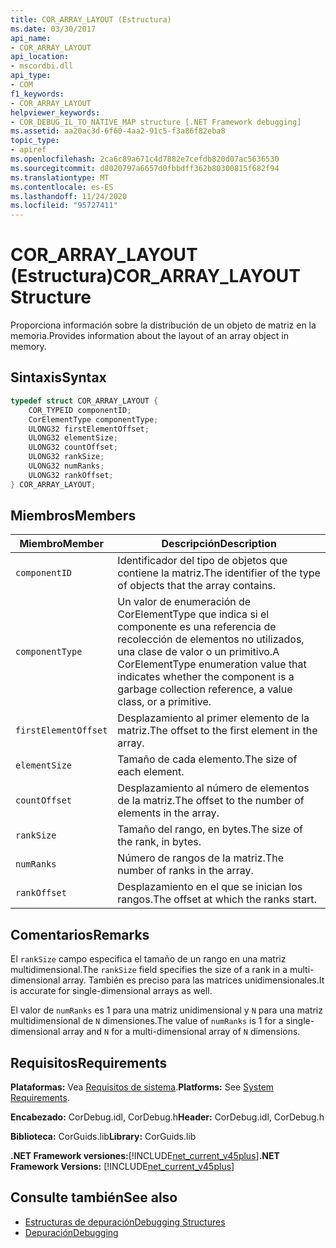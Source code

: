 ```yaml
---
title: COR_ARRAY_LAYOUT (Estructura)
ms.date: 03/30/2017
api_name:
- COR_ARRAY_LAYOUT
api_location:
- mscordbi.dll
api_type:
- COM
f1_keywords:
- COR_ARRAY_LAYOUT
helpviewer_keywords:
- COR_DEBUG_IL_TO_NATIVE_MAP structure [.NET Framework debugging]
ms.assetid: aa20ac3d-6f60-4aa2-91c5-f3a86f82eba8
topic_type:
- apiref
ms.openlocfilehash: 2ca6c89a671c4d7882e7cefdb820d07ac5636530
ms.sourcegitcommit: d8020797a6657d0fbbdff362b80300815f682f94
ms.translationtype: MT
ms.contentlocale: es-ES
ms.lasthandoff: 11/24/2020
ms.locfileid: "95727411"
---
```

# <a name="cor_array_layout-structure"></a><span data-ttu-id="c1126-102">COR_ARRAY_LAYOUT (Estructura)</span><span class="sxs-lookup"><span data-stu-id="c1126-102">COR_ARRAY_LAYOUT Structure</span></span>

<span data-ttu-id="c1126-103">Proporciona información sobre la distribución de un objeto de matriz en la memoria.</span><span class="sxs-lookup"><span data-stu-id="c1126-103">Provides information about the layout of an array object in memory.</span></span>  
  
## <a name="syntax"></a><span data-ttu-id="c1126-104">Sintaxis</span><span class="sxs-lookup"><span data-stu-id="c1126-104">Syntax</span></span>  
  
```cpp  
typedef struct COR_ARRAY_LAYOUT {  
    COR_TYPEID componentID;  
    CorElementType componentType;  
    ULONG32 firstElementOffset;  
    ULONG32 elementSize;  
    ULONG32 countOffset;
    ULONG32 rankSize;
    ULONG32 numRanks;
    ULONG32 rankOffset;
} COR_ARRAY_LAYOUT;  
```  
  
## <a name="members"></a><span data-ttu-id="c1126-105">Miembros</span><span class="sxs-lookup"><span data-stu-id="c1126-105">Members</span></span>  
  
|<span data-ttu-id="c1126-106">Miembro</span><span class="sxs-lookup"><span data-stu-id="c1126-106">Member</span></span>|<span data-ttu-id="c1126-107">Descripción</span><span class="sxs-lookup"><span data-stu-id="c1126-107">Description</span></span>|  
|------------|-----------------|  
|`componentID`|<span data-ttu-id="c1126-108">Identificador del tipo de objetos que contiene la matriz.</span><span class="sxs-lookup"><span data-stu-id="c1126-108">The identifier of the type of objects that the array contains.</span></span>|  
|`componentType`|<span data-ttu-id="c1126-109">Un valor de enumeración de CorElementType que indica si el componente es una referencia de recolección de elementos no utilizados, una clase de valor o un primitivo.</span><span class="sxs-lookup"><span data-stu-id="c1126-109">A CorElementType enumeration value that indicates whether the component is a garbage collection reference, a value class, or a primitive.</span></span>|  
|`firstElementOffset`|<span data-ttu-id="c1126-110">Desplazamiento al primer elemento de la matriz.</span><span class="sxs-lookup"><span data-stu-id="c1126-110">The offset to the first element in the array.</span></span>|  
|`elementSize`|<span data-ttu-id="c1126-111">Tamaño de cada elemento.</span><span class="sxs-lookup"><span data-stu-id="c1126-111">The size of each element.</span></span>|  
|`countOffset`|<span data-ttu-id="c1126-112">Desplazamiento al número de elementos de la matriz.</span><span class="sxs-lookup"><span data-stu-id="c1126-112">The offset to the number of elements in the array.</span></span>|  
|`rankSize`|<span data-ttu-id="c1126-113">Tamaño del rango, en bytes.</span><span class="sxs-lookup"><span data-stu-id="c1126-113">The size of the rank, in bytes.</span></span>|  
|`numRanks`|<span data-ttu-id="c1126-114">Número de rangos de la matriz.</span><span class="sxs-lookup"><span data-stu-id="c1126-114">The number of ranks in the array.</span></span>|  
|`rankOffset`|<span data-ttu-id="c1126-115">Desplazamiento en el que se inician los rangos.</span><span class="sxs-lookup"><span data-stu-id="c1126-115">The offset at which the ranks start.</span></span>|  
  
## <a name="remarks"></a><span data-ttu-id="c1126-116">Comentarios</span><span class="sxs-lookup"><span data-stu-id="c1126-116">Remarks</span></span>  

 <span data-ttu-id="c1126-117">El `rankSize` campo especifica el tamaño de un rango en una matriz multidimensional.</span><span class="sxs-lookup"><span data-stu-id="c1126-117">The `rankSize` field specifies the size of a rank in a multi-dimensional array.</span></span> <span data-ttu-id="c1126-118">También es preciso para las matrices unidimensionales.</span><span class="sxs-lookup"><span data-stu-id="c1126-118">It is accurate for single-dimensional arrays as well.</span></span>  
  
 <span data-ttu-id="c1126-119">El valor de `numRanks` es 1 para una matriz unidimensional y `N` para una matriz multidimensional de `N` dimensiones.</span><span class="sxs-lookup"><span data-stu-id="c1126-119">The value of `numRanks` is 1 for a single-dimensional array and `N` for a multi-dimensional array of `N` dimensions.</span></span>  
  
## <a name="requirements"></a><span data-ttu-id="c1126-120">Requisitos</span><span class="sxs-lookup"><span data-stu-id="c1126-120">Requirements</span></span>  

 <span data-ttu-id="c1126-121">**Plataformas:** Vea [Requisitos de sistema](../../get-started/system-requirements.md).</span><span class="sxs-lookup"><span data-stu-id="c1126-121">**Platforms:** See [System Requirements](../../get-started/system-requirements.md).</span></span>  
  
 <span data-ttu-id="c1126-122">**Encabezado:** CorDebug.idl, CorDebug.h</span><span class="sxs-lookup"><span data-stu-id="c1126-122">**Header:** CorDebug.idl, CorDebug.h</span></span>  
  
 <span data-ttu-id="c1126-123">**Biblioteca:** CorGuids.lib</span><span class="sxs-lookup"><span data-stu-id="c1126-123">**Library:** CorGuids.lib</span></span>  
  
 <span data-ttu-id="c1126-124">**.NET Framework versiones:**[!INCLUDE[net_current_v45plus](../../../../includes/net-current-v45plus-md.md)]</span><span class="sxs-lookup"><span data-stu-id="c1126-124">**.NET Framework Versions:** [!INCLUDE[net_current_v45plus](../../../../includes/net-current-v45plus-md.md)]</span></span>  
  
## <a name="see-also"></a><span data-ttu-id="c1126-125">Consulte también</span><span class="sxs-lookup"><span data-stu-id="c1126-125">See also</span></span>

- [<span data-ttu-id="c1126-126">Estructuras de depuración</span><span class="sxs-lookup"><span data-stu-id="c1126-126">Debugging Structures</span></span>](debugging-structures.md)
- [<span data-ttu-id="c1126-127">Depuración</span><span class="sxs-lookup"><span data-stu-id="c1126-127">Debugging</span></span>](index.md)
